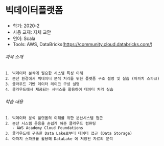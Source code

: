 # 빅데이터플랫폼
* 학기: 2020-2
* 사용 교재: 자체 교안
* 언어: Scala
* Tools: AWS, DataBricks(https://community.cloud.databricks.com/)

###### 과목 소개
```
1. 빅데이터 분석에 필요한 시스템 특성 이해
2. 분산 환경에서 빅데이터 분석 처리를 위한 플랫폼 구조 설명 및 실습 (아파치 스파크)
3. 클라우드 기반 데이터 레이크 구성 설명
4. 클라우드에서 제공되는 서비스를 활용하여 데이터 처리 실습
```

###### 학습 내용
```
1. 빅데이터 분석 플랫폼의 이해를 위한 분산시스템 접근
2. 분산 시스템 운용을 손쉽게 해준 클라우드 컴퓨팅
   - AWS Academy Cloud Foundations
3. 클라우드에 구축한 Data Lake로부터 데이터 접근 (Data Storage)
4. 아파치 스파크를 활용해 DataLake 에 저장된 자료의 분석
```
